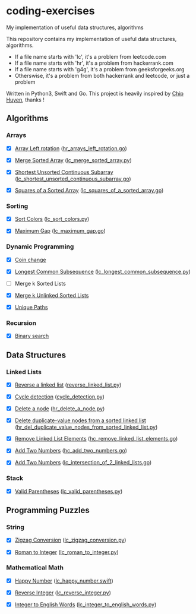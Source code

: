 # coding-exercises
My implementation of useful data structures, algorithms

This repository contains my implementation of useful data structures, algorithms.

- If a file name starts with 'lc', it's a problem from leetcode.com
- If a file name starts with 'hr', it's a problem from hackerrank.com
- If a file name starts with 'g4g', it's a problem from geeksforgeeks.org
- Otherswise, it's a problem from both hackerrank and leetcode, or just a problem

Written in Python3, Swift and Go. This project is heavily inspired by [Chip Huyen](https://github.com/chiphuyen), thanks !



Algorithms
----------

### Arrays

- [x] [Array Left rotation](https://www.hackerrank.com/challenges/ctci-array-left-rotation) ([hr_arrays_left_rotation.go](https://github.com/yuynwa/coding-exercises/blob/master/array/hr_arrays_left_rotation.go))
- [x] [Merge Sorted Array](https://leetcode.com/problems/merge-sorted-array/) ([lc_merge_sorted_array.py](https://github.com/yuynwa/coding-exercises/blob/master/array/lc_merge_sorted_array.py))
- [x] [Shortest Unsorted Continuous Subarray](https://leetcode.com/problems/shortest-unsorted-continuous-subarray/) ([lc_shortest_unsorted_continuous_subarray.go](https://github.com/yuynwa/coding-exercises/blob/master/array/lc_shortest_unsorted_continuous_subarray.go))
- [x] [Squares of a Sorted Array](https://leetcode.com/problems/squares-of-a-sorted-array/) ([lc_squares_of_a_sorted_array.go](https://github.com/yuynwa/coding-exercises/blob/master/array/lc_squares_of_a_sorted_array.go))



### Sorting

- [x] [Sort Colors](https://leetcode.com/problems/sort-colors/) ([lc_sort_colors.py](https://github.com/yuynwa/coding-exercises/blob/master/sort/lc_sort_colors.py))
- [x] [Maximum Gap](https://leetcode.com/problems/maximum-gap/) ([lc_maximum_gap.go](https://github.com/yuynwa/coding-exercises/blob/master/sort/lc_maximum_gap.go))



### Dynamic Programming

- [x] [Coin change](https://github.com/yuynwa/coding-exercises/blob/master/dynamic_programming/coin_change.py)
- [x] [Longest Common Subsequence](https://leetcode.com/problems/longest-common-subsequence/) ([lc_longest_common_subsequence.py](https://github.com/yuynwa/coding-exercises/blob/master/dynamic_programming/lc_longest_common_subsequence.py))
- [ ] Merge k Sorted Lists
- [x] [Merge k Unlinked Sorted Lists](https://github.com/yuynwa/coding-exercises/blob/master/merge_k_unlinked_sorted_lists.py)
- [x] [Unique Paths](https://github.com/yuynwa/coding-exercises/blob/master/dynamic_programming/lc_unique_paths.py)



### Recursion

- [x] [Binary search](https://github.com/yuynwa/coding-exercises/blob/master/recursion/binary_search.py)




Data Structures
--------------


### Linked Lists

- [x] [Reverse a linked list](https://www.hackerrank.com/challenges/reverse-a-linked-list) ([reverse_linked_list.py](https://github.com/yuynwa/coding-exercises/blob/master/linked_lists/reverse_linked_list.py))
- [x] [Cycle detection](https://www.hackerrank.com/challenges/detect-whether-a-linked-list-contains-a-cycle) ([cycle_detection.py](https://github.com/yuynwa/coding-exercises/blob/master/linked_lists/cycle_detection.py))
- [x] [Delete a node](https://www.hackerrank.com/challenges/delete-a-node-from-a-linked-list) ([hr_delete_a_node.py](https://github.com/yuynwa/coding-exercises/blob/master/linked_lists/hr_delete_a_node.py))
- [x] [Delete duplicate-value nodes from a sorted linked list](https://www.hackerrank.com/challenges/delete-duplicate-value-nodes-from-a-sorted-linked-list) ([hr_del_duplicate_value_nodes_from_sorted_linked_list.py](https://github.com/yuynwa/coding-exercises/blob/master/linked_lists/hr_del_duplicate_value_nodes_from_sorted_linked_list.py))
- [x] [Remove Linked List Elements](https://leetcode.com/problems/remove-linked-list-elements/) ([hc_remove_linked_list_elements.go](https://github.com/yuynwa/coding-exercises/blob/master/linked_lists/hc_remove_linked_list_elements.go))
- [x] [Add Two Numbers](https://leetcode.com/problems/add-two-numbers/) ([hc_add_two_numbers.go](https://github.com/yuynwa/coding-exercises/blob/master/linked_lists/hc_add_two_numbers.go))
- [x] [Add Two Numbers](https://leetcode.com/problems/intersection-of-two-linked-lists/) ([lc_intersection_of_2_linked_lists.go](https://github.com/yuynwa/coding-exercises/blob/master/linked_lists/lc_intersection_of_2_linked_lists.go))


### Stack

- [x] [Valid Parentheses](https://leetcode.com/problems/valid-parentheses/) ([lc_valid_parentheses.py](https://github.com/yuynwa/coding-exercises/blob/master/stack/lc_valid_parentheses.py))




Programming Puzzles
-------------------

### String

- [x] [Zigzag Conversion](https://leetcode.com/problems/zigzag-conversion/) ([lc_zigzag_conversion.py](https://github.com/yuynwa/coding-exercises/blob/master/string/lc_zigzag_conversion.py))
- [x] [Roman to Integer](https://leetcode.com/problems/roman-to-integer/) ([lc_roman_to_integer.py](https://github.com/yuynwa/coding-exercises/blob/master/string/lc_roman_to_integer.py))



### Mathematical Math

- [x] [Happy Number](https://leetcode.com/problems/happy-number/) ([lc_happy_number.swift](https://github.com/yuynwa/coding-exercises/blob/master/math/lc_happy_number.swift))
- [x] [Reverse Integer](https://leetcode.com/problems/reverse-integer/) ([lc_reverse_integer.py](https://github.com/yuynwa/coding-exercises/blob/master/math/lc_reverse_integer.py))
- [x] [Integer to English Words](https://leetcode.com/problems/integer-to-english-words/) ([lc_integer_to_english_words.py](https://github.com/yuynwa/coding-exercises/blob/master/math/lc_integer_to_english_words.py))

